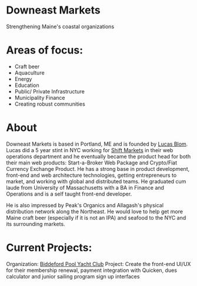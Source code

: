 # Downeast Markets
Strengthening Maine's coastal organizations

# Areas of focus:
- Craft beer
- Aquaculture
- Energy
- Education
- Public/ Private Infrastructure
- Municipality Finance
- Creating robust communities 

# About
Downeast Markets is based in Portland, ME and is founded by [Lucas Blom](https://www.linkedin.com/in/lucasblom/). Lucas did a 5 year stint in NYC working for [Shift Markets](www.shiftmarkets.com) in their web operations department and he eventually became the product head for both their main web products: Start-a-Broker Web Package and Crypto/Fiat Currency Exchange Product. He has a strong base in product development, front-end and web architecture technologies, getting entrepreneurs to market, and working with global and distributed teams. He graduated cum laude from University of Massachusetts with a BA in Finance and Operations and is a self taught front-end developer. 

He is also impressed by Peak's Organics and Allagash's physical distribution network along the Northeast. He would love to help get more Maine craft beer (especially if it is not an IPA) and seafood to the NYC and its surrounding markets. 

# Current Projects:
Organization: [Biddeford Pool Yacht Club](http://www.biddefordpoolyachtclub.org/)
Project: Create the front-end UI/UX for their membership renewal, payment integration with Quicken, dues calculator and junior sailing program sign up interfaces

